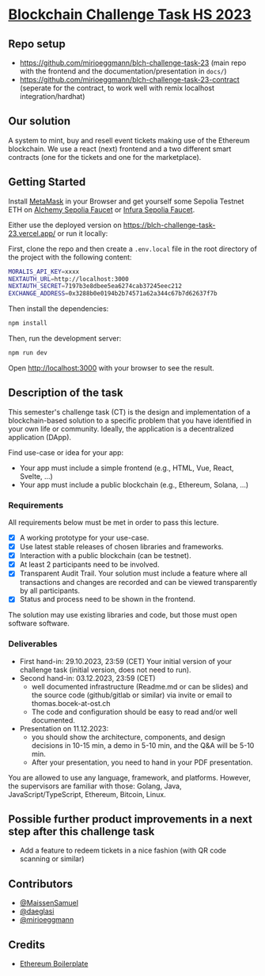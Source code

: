 # [Blockchain Challenge Task HS 2023](https://dsl.i.ost.ch/lect/hs23/)

## Repo setup

- https://github.com/mirioeggmann/blch-challenge-task-23 (main repo with the frontend and the documentation/presentation in `docs/`)
- https://github.com/mirioeggmann/blch-challenge-task-23-contract (seperate for the contract, to work well with remix localhost integration/hardhat)

## Our solution

A system to mint, buy and resell event tickets making use of the Ethereum blockchain.
We use a react (next) frontend and a two different smart contracts (one for the tickets and one for the marketplace).

## Getting Started

Install [MetaMask](https://metamask.io/download/) in your Browser and get yourself some Sepolia Testnet ETH on [Alchemy Sepolia Faucet](https://sepoliafaucet.com/) or [Infura Sepolia Faucet](https://www.infura.io/faucet/sepolia).

Either use the deployed version on https://blch-challenge-task-23.vercel.app/ or run it locally:

First, clone the repo and then create a `.env.local` file in the root directory of the project with the following content:
```bash
MORALIS_API_KEY=xxxx
NEXTAUTH_URL=http://localhost:3000
NEXTAUTH_SECRET=7197b3e8dbee5ea6274cab37245eec212
EXCHANGE_ADDRESS=0x3288b0e0194b2b74571a62a344c67b7d62637f7b
```

Then install the dependencies:
```bash
npm install
```

Then, run the development server:
```bash
npm run dev
```

Open [http://localhost:3000](http://localhost:3000) with your browser to see the result.

## Description of the task

This semester's challenge task (CT) is the design and implementation of a blockchain-based solution to a specific problem that you have identified in your own life or community. 
Ideally, the application is a decentralized application (DApp).

Find use-case or idea for your app:
- Your app must include a simple frontend (e.g., HTML, Vue, React, Svelte, ...)
- Your app must include a public blockchain (e.g., Ethereum, Solana, ...)

### Requirements

All requirements below must be met in order to pass this lecture.
- [x] A working prototype for your use-case.
- [x] Use latest stable releases of chosen libraries and frameworks.
- [x] Interaction with a public blockchain (can be testnet).
- [x] At least 2 participants need to be involved.
- [x] Transparent Audit Trail. Your solution must include a feature where all transactions and changes are recorded and can be viewed transparently by all participants.
- [x] Status and process need to be shown in the frontend.

The solution may use existing libraries and code, but those must open software software.

### Deliverables

- First hand-in: 29.10.2023, 23:59 (CET) Your initial version of your challenge task (initial version, does not need to run). 
- Second hand-in: 03.12.2023, 23:59 (CET)
  - well documented infrastructure (Readme.md or can be slides) and the source code (github/gitlab or similar) via invite or email to thomas.bocek-at-ost.ch 
  - The code and configuration should be easy to read and/or well documented. 
- Presentation on 11.12.2023:
  - you should show the architecture, components, and design decisions in 10-15 min, a demo in 5-10 min, and the Q&A will be 5-10 min. 
  - After your presentation, you need to hand in your PDF presentation.

You are allowed to use any language, framework, and platforms. 
However, the supervisors are familiar with those: Golang, Java, JavaScript/TypeScript, Ethereum, Bitcoin, Linux.

## Possible further product improvements in a next step after this challenge task

- Add a feature to redeem tickets in a nice fashion (with QR code scanning or similar)

## Contributors

- [@MaissenSamuel](https://github.com/MaissenSamuel)
- [@daeglasi](https://github.com/daeglasi)
- [@mirioeggmann](https://github.com/mirioeggmann)

## Credits

- [Ethereum Boilerplate](https://github.com/ethereum-boilerplate/ethereum-boilerplate/tree/main)

